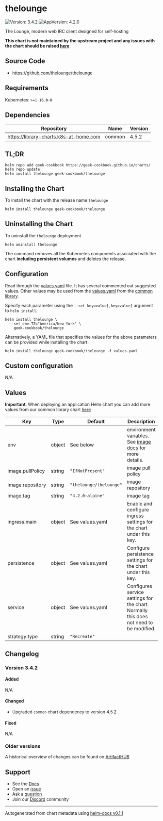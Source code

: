 # thelounge

![Version: 3.4.2](https://img.shields.io/badge/Version-3.4.2-informational?style=flat-square) ![AppVersion: 4.2.0](https://img.shields.io/badge/AppVersion-4.2.0-informational?style=flat-square)

The Lounge, modern web IRC client designed for self-hosting

**This chart is not maintained by the upstream project and any issues with the chart should be raised [here](https://github.com/geek-cookbook/charts/issues/new/choose)**

## Source Code

* <https://github.com/thelounge/thelounge>

## Requirements

Kubernetes: `>=1.16.0-0`

## Dependencies

| Repository | Name | Version |
|------------|------|---------|
| https://library-charts.k8s-at-home.com | common | 4.5.2 |

## TL;DR

```console
helm repo add geek-cookbook https://geek-cookbook.github.io/charts/
helm repo update
helm install thelounge geek-cookbook/thelounge
```

## Installing the Chart

To install the chart with the release name `thelounge`

```console
helm install thelounge geek-cookbook/thelounge
```

## Uninstalling the Chart

To uninstall the `thelounge` deployment

```console
helm uninstall thelounge
```

The command removes all the Kubernetes components associated with the chart **including persistent volumes** and deletes the release.

## Configuration

Read through the [values.yaml](./values.yaml) file. It has several commented out suggested values.
Other values may be used from the [values.yaml](https://github.com/geek-cookbook/library-charts/tree/main/charts/stable/common/values.yaml) from the [common library](https://github.com/geek-cookbook/library-charts/tree/main/charts/stable/common).

Specify each parameter using the `--set key=value[,key=value]` argument to `helm install`.

```console
helm install thelounge \
  --set env.TZ="America/New York" \
    geek-cookbook/thelounge
```

Alternatively, a YAML file that specifies the values for the above parameters can be provided while installing the chart.

```console
helm install thelounge geek-cookbook/thelounge -f values.yaml
```

## Custom configuration

N/A

## Values

**Important**: When deploying an application Helm chart you can add more values from our common library chart [here](https://github.com/geek-cookbook/library-charts/tree/main/charts/stable/common)

| Key | Type | Default | Description |
|-----|------|---------|-------------|
| env | object | See below | environment variables. See [image docs](https://hub.docker.com/r/thelounge/thelounge/) for more details. |
| image.pullPolicy | string | `"IfNotPresent"` | image pull policy |
| image.repository | string | `"thelounge/thelounge"` | image repository |
| image.tag | string | `"4.2.0-alpine"` | image tag |
| ingress.main | object | See values.yaml | Enable and configure ingress settings for the chart under this key. |
| persistence | object | See values.yaml | Configure persistence settings for the chart under this key. |
| service | object | See values.yaml | Configures service settings for the chart. Normally this does not need to be modified. |
| strategy.type | string | `"Recreate"` |  |

## Changelog

### Version 3.4.2

#### Added

N/A

#### Changed

* Upgraded `common` chart dependency to version 4.5.2

#### Fixed

N/A

### Older versions

A historical overview of changes can be found on [ArtifactHUB](https://artifacthub.io/packages/helm/geek-cookbook/thelounge?modal=changelog)

## Support

- See the [Docs](https://docs.geek-cookbook.com/our-helm-charts/getting-started/)
- Open an [issue](https://github.com/geek-cookbook/charts/issues/new/choose)
- Ask a [question](https://github.com/geek-cookbook/organization/discussions)
- Join our [Discord](http://chat.funkypenguin.co.nz) community

----------------------------------------------
Autogenerated from chart metadata using [helm-docs v0.1.1](https://github.com/geek-cookbook/helm-docs/releases/v0.1.1)
